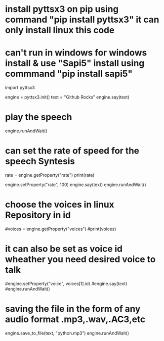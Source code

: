 # install pyttsx3 on pip using command "pip install pyttsx3" it can only install linux this code
# can't run in windows for windows install & use "Sapi5" install using commmand "pip install sapi5"
import pyttsx3

engine = pyttsx3.init()
text = "Github Rocks"
engine.say(text)
# play the speech
engine.runAndWait()

# can set the rate of speed for the speech Syntesis
rate = engine.getProperty("rate")
print(rate)

engine.setProperty("rate", 100)
engine.say(text)
engine.runAndWait()

# choose the voices in linux Repository in id 
#voices = engine.getProperty("voices")
#print(voices)
# it can also be set as voice id wheather you need desired voice to talk
#engine.setProperty("voice", voices[1].id)
#engine.say(text)
#engine.runAndWait()

# saving the file in the form of any audio format .mp3,.wav,.AC3,etc
engine.save_to_file(text, "python.mp3")
engine.runAndWait()
